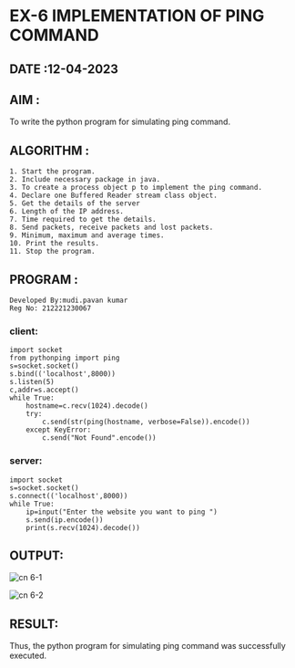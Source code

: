 # EX-6 IMPLEMENTATION OF PING COMMAND

## DATE :12-04-2023

## AIM :
To write the python program for simulating ping command.
## ALGORITHM :
```
1. Start the program.
2. Include necessary package in java.
3. To create a process object p to implement the ping command.
4. Declare one Buffered Reader stream class object.
5. Get the details of the server
6. Length of the IP address.
7. Time required to get the details.
8. Send packets, receive packets and lost packets.
9. Minimum, maximum and average times.
10. Print the results.
11. Stop the program.
```
## PROGRAM :
```
Developed By:mudi.pavan kumar
Reg No: 212221230067
```
### client:
```
import socket
from pythonping import ping
s=socket.socket()
s.bind(('localhost',8000))
s.listen(5)
c,addr=s.accept()
while True:
    hostname=c.recv(1024).decode()
    try:
        c.send(str(ping(hostname, verbose=False)).encode())
    except KeyError:
        c.send("Not Found".encode())
```
### server:
```
import socket
s=socket.socket()
s.connect(('localhost',8000))
while True:
    ip=input("Enter the website you want to ping ")
    s.send(ip.encode())
    print(s.recv(1024).decode())
```
## OUTPUT:
![cn 6-1](https://github.com/yashaswimitta/EX-6/assets/94619247/60d6d47a-d95b-4a0a-b777-06454572733e)

![cn 6-2](https://github.com/yashaswimitta/EX-6/assets/94619247/b775d5a1-d3e4-41f4-b795-2affeb23f19a)



## RESULT:
Thus, the python program for simulating ping command was successfully executed.
